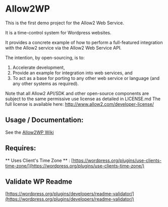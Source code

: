 # Allow2WP

This is the first demo project for the Allow2 Web Service.

It is a time-control system for Wordpress websites.

It provides a concrete example of how to perform a full-featured integration with the Allow2 service via the Allow2 Web Service API.

The intention, by open-sourcing, is to:

1. Accelerate development,
2. Provide an example for integration into web services, and
3. To act as a base for porting to any other web service or language (and any other systems as required). 

Note that all Allow2 API/SDK and other open-source components are subject to the same permissive use license as detailed in LICENSE.md
The full license is available here: http://www.allow2.com/developer-license/

## Usage / Documentation:
See the [Allow2WP Wiki](https://github.com/Allow2/Allow2WP/wiki)

## Requires:

** Uses Client's Time Zone ** : [https://wordpress.org/plugins/use-clients-time-zone/](https://wordpress.org/plugins/use-clients-time-zone/)

## Validate WP Readme

[https://wordpress.org/plugins/developers/readme-validator/](https://wordpress.org/plugins/developers/readme-validator/)